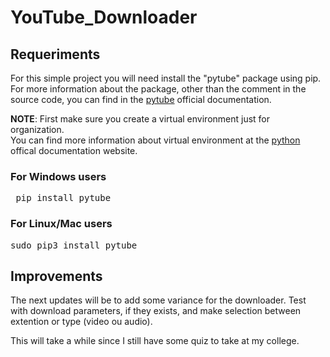 # YouTube_Downloader
## Requeriments
For this simple project you will need install the "pytube" package using pip.  
For more information about the package, other than the comment in the source code, you can find in the [pytube](https://pytube.io/en/latest/ "pytube Official Documentation") official documentation.
  
**NOTE**: First make sure you create a virtual environment just for organization.  
You can find more information about virtual environment at the [python](https://docs.python.org/3/tutorial/venv.html "Python Official Documentation - Virtual Environment") offical documentation website.
### For Windows users
<pre>
 pip install pytube
</pre>
### For Linux/Mac users
<pre>
sudo pip3 install pytube
</pre>
## Improvements
The next updates will be to add some variance for the downloader. Test with download parameters, if they exists, and make selection between extention or type (video ou audio).
  
This will take a while since I still have some quiz to take at my college.
